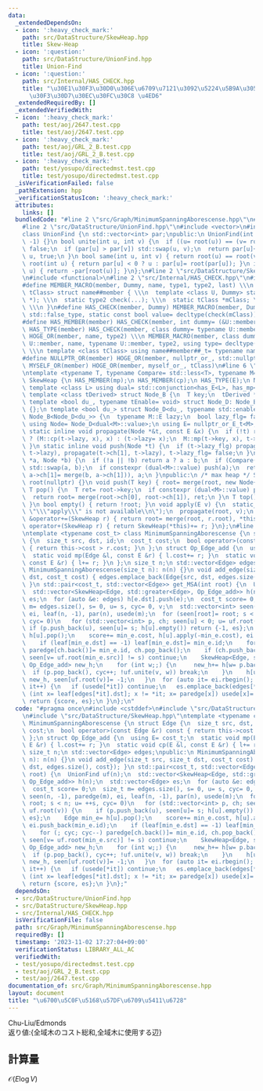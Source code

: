 ```yaml
---
data:
  _extendedDependsOn:
  - icon: ':heavy_check_mark:'
    path: src/DataStructure/SkewHeap.hpp
    title: Skew-Heap
  - icon: ':question:'
    path: src/DataStructure/UnionFind.hpp
    title: Union-Find
  - icon: ':question:'
    path: src/Internal/HAS_CHECK.hpp
    title: "\u30E1\u30F3\u30D0\u306E\u6709\u7121\u3092\u5224\u5B9A\u3059\u308B\u30C6\
      \u30F3\u30D7\u30EC\u30FC\u30C8 \u4ED6"
  _extendedRequiredBy: []
  _extendedVerifiedWith:
  - icon: ':heavy_check_mark:'
    path: test/aoj/2647.test.cpp
    title: test/aoj/2647.test.cpp
  - icon: ':heavy_check_mark:'
    path: test/aoj/GRL_2_B.test.cpp
    title: test/aoj/GRL_2_B.test.cpp
  - icon: ':heavy_check_mark:'
    path: test/yosupo/directedmst.test.cpp
    title: test/yosupo/directedmst.test.cpp
  _isVerificationFailed: false
  _pathExtension: hpp
  _verificationStatusIcon: ':heavy_check_mark:'
  attributes:
    links: []
  bundledCode: "#line 2 \"src/Graph/MinimumSpanningAborescense.hpp\"\n#include <cstddef>\n\
    #line 2 \"src/DataStructure/UnionFind.hpp\"\n#include <vector>\n#include <algorithm>\n\
    class UnionFind {\n std::vector<int> par;\npublic:\n UnionFind(int n): par(n,\
    \ -1) {}\n bool unite(int u, int v) {\n  if ((u= root(u)) == (v= root(v))) return\
    \ false;\n  if (par[u] > par[v]) std::swap(u, v);\n  return par[u]+= par[v], par[v]=\
    \ u, true;\n }\n bool same(int u, int v) { return root(u) == root(v); }\n int\
    \ root(int u) { return par[u] < 0 ? u : par[u]= root(par[u]); }\n int size(int\
    \ u) { return -par[root(u)]; }\n};\n#line 2 \"src/DataStructure/SkewHeap.hpp\"\
    \n#include <functional>\n#line 2 \"src/Internal/HAS_CHECK.hpp\"\n#include <type_traits>\n\
    #define MEMBER_MACRO(member, Dummy, name, type1, type2, last) \\\n template <class\
    \ tClass> struct name##member { \\\n  template <class U, Dummy> static type1 check(U\
    \ *); \\\n  static type2 check(...); \\\n  static tClass *mClass; \\\n  last;\
    \ \\\n }\n#define HAS_CHECK(member, Dummy) MEMBER_MACRO(member, Dummy, has_, std::true_type,\
    \ std::false_type, static const bool value= decltype(check(mClass))::value)\n\
    #define HAS_MEMBER(member) HAS_CHECK(member, int dummy= (&U::member, 0))\n#define\
    \ HAS_TYPE(member) HAS_CHECK(member, class dummy= typename U::member)\n#define\
    \ HOGE_OR(member, name, type2) \\\n MEMBER_MACRO(member, class dummy= typename\
    \ U::member, name, typename U::member, type2, using type= decltype(check(mClass)));\
    \ \\\n template <class tClass> using name##member##_t= typename name##member<tClass>::type\n\
    #define NULLPTR_OR(member) HOGE_OR(member, nullptr_or_, std::nullptr_t)\n#define\
    \ MYSELF_OR(member) HOGE_OR(member, myself_or_, tClass)\n#line 6 \"src/DataStructure/SkewHeap.hpp\"\
    \ntemplate <typename T, typename Compare= std::less<T>, typename M= void> struct\
    \ SkewHeap {\n HAS_MEMBER(mp);\n HAS_MEMBER(cp);\n HAS_TYPE(E);\n NULLPTR_OR(E);\n\
    \ template <class L> using dual= std::conjunction<has_E<L>, has_mp<L>, has_cp<L>>;\n\
    \ template <class tDerived> struct Node_B {\n  T key;\n  tDerived *ch[2];\n };\n\
    \ template <bool du_, typename tEnable= void> struct Node_D: Node_B<Node_D<du_>>\
    \ {};\n template <bool du_> struct Node_D<du_, typename std::enable_if_t<du_>>:\
    \ Node_B<Node_D<du_>> {\n  typename M::E lazy;\n  bool lazy_flg= false;\n };\n\
    \ using Node= Node_D<dual<M>::value>;\n using E= nullptr_or_E_t<M>;\n Node *root;\n\
    \ static inline void propagate(Node *&t, const E &x) {\n  if (!t) return;\n  t->lazy_flg\
    \ ? (M::cp(t->lazy, x), x) : (t->lazy= x);\n  M::mp(t->key, x), t->lazy_flg= true;\n\
    \ }\n static inline void push(Node *t) {\n  if (t->lazy_flg) propagate(t->ch[0],\
    \ t->lazy), propagate(t->ch[1], t->lazy), t->lazy_flg= false;\n }\n Node *merge(Node\
    \ *a, Node *b) {\n  if (!a || !b) return a ? a : b;\n  if (Compare()(a->key, b->key))\
    \ std::swap(a, b);\n  if constexpr (dual<M>::value) push(a);\n  return std::swap(a->ch[0],\
    \ a->ch[1]= merge(b, a->ch[1])), a;\n }\npublic:\n /* max heap */ SkewHeap():\
    \ root(nullptr) {}\n void push(T key) { root= merge(root, new Node{key}); }\n\
    \ T pop() {\n  T ret= root->key;\n  if constexpr (dual<M>::value) push(root);\n\
    \  return root= merge(root->ch[0], root->ch[1]), ret;\n }\n T top() { return root->key;\
    \ }\n bool empty() { return !root; }\n void apply(E v) {\n  static_assert(dual<M>::value,\
    \ \"\\\"apply\\\" is not available\\n\");\n  propagate(root, v);\n }\n SkewHeap\
    \ &operator+=(SkewHeap r) { return root= merge(root, r.root), *this; }\n SkewHeap\
    \ operator+(SkewHeap r) { return SkewHeap(*this)+= r; }\n};\n#line 5 \"src/Graph/MinimumSpanningAborescense.hpp\"\
    \ntemplate <typename cost_t> class MinimumSpanningAborescense {\n struct Edge\
    \ {\n  size_t src, dst, id;\n  cost_t cost;\n  bool operator>(const Edge &r) const\
    \ { return this->cost > r.cost; }\n };\n struct Op_Edge_add {\n  using E= cost_t;\n\
    \  static void mp(Edge &l, const E &r) { l.cost+= r; }\n  static void cp(E &l,\
    \ const E &r) { l+= r; }\n };\n size_t n;\n std::vector<Edge> edges;\npublic:\n\
    \ MinimumSpanningAborescense(size_t n): n(n) {}\n void add_edge(size_t src, size_t\
    \ dst, cost_t cost) { edges.emplace_back(Edge{src, dst, edges.size(), cost});\
    \ }\n std::pair<cost_t, std::vector<Edge>> get_MSA(int root) {\n  UnionFind uf(n);\n\
    \  std::vector<SkewHeap<Edge, std::greater<Edge>, Op_Edge_add>> h(n);\n  std::vector<Edge>\
    \ es;\n  for (auto &e: edges) h[e.dst].push(e);\n  cost_t score= 0;\n  size_t\
    \ m= edges.size(), s= 0, u= s, cyc= 0, v;\n  std::vector<int> seen(n, -1), paredge(m),\
    \ ei, leaf(n, -1), par(n), usede(m);\n  for (seen[root]= root; s < n; u= ++s,\
    \ cyc= 0)\n   for (std::vector<int> p, ch; seen[u] < 0; u= uf.root(v)) {\n   \
    \ if (p.push_back(u), seen[u]= s; h[u].empty()) return {-1, es};\n    Edge min_e=\
    \ h[u].pop();\n    score+= min_e.cost, h[u].apply(-min_e.cost), ei.push_back(min_e.id);\n\
    \    if (leaf[min_e.dst] == -1) leaf[min_e.dst]= min_e.id;\n    for (; cyc; cyc--)\
    \ paredge[ch.back()]= min_e.id, ch.pop_back();\n    if (ch.push_back(min_e.id);\
    \ seen[v= uf.root(min_e.src)] != s) continue;\n    SkewHeap<Edge, std::greater<Edge>,\
    \ Op_Edge_add> new_h;\n    for (int w;;) {\n     new_h+= h[w= p.back()];\n   \
    \  if (p.pop_back(), cyc++; !uf.unite(v, w)) break;\n    }\n    h[uf.root(v)]=\
    \ new_h, seen[uf.root(v)]= -1;\n   }\n  for (auto it= ei.rbegin(); it != ei.rend();\
    \ it++) {\n   if (usede[*it]) continue;\n   es.emplace_back(edges[*it]);\n   for\
    \ (int x= leaf[edges[*it].dst]; x != *it; x= paredge[x]) usede[x]= 1;\n  }\n \
    \ return {score, es};\n }\n};\n"
  code: "#pragma once\n#include <cstddef>\n#include \"src/DataStructure/UnionFind.hpp\"\
    \n#include \"src/DataStructure/SkewHeap.hpp\"\ntemplate <typename cost_t> class\
    \ MinimumSpanningAborescense {\n struct Edge {\n  size_t src, dst, id;\n  cost_t\
    \ cost;\n  bool operator>(const Edge &r) const { return this->cost > r.cost; }\n\
    \ };\n struct Op_Edge_add {\n  using E= cost_t;\n  static void mp(Edge &l, const\
    \ E &r) { l.cost+= r; }\n  static void cp(E &l, const E &r) { l+= r; }\n };\n\
    \ size_t n;\n std::vector<Edge> edges;\npublic:\n MinimumSpanningAborescense(size_t\
    \ n): n(n) {}\n void add_edge(size_t src, size_t dst, cost_t cost) { edges.emplace_back(Edge{src,\
    \ dst, edges.size(), cost}); }\n std::pair<cost_t, std::vector<Edge>> get_MSA(int\
    \ root) {\n  UnionFind uf(n);\n  std::vector<SkewHeap<Edge, std::greater<Edge>,\
    \ Op_Edge_add>> h(n);\n  std::vector<Edge> es;\n  for (auto &e: edges) h[e.dst].push(e);\n\
    \  cost_t score= 0;\n  size_t m= edges.size(), s= 0, u= s, cyc= 0, v;\n  std::vector<int>\
    \ seen(n, -1), paredge(m), ei, leaf(n, -1), par(n), usede(m);\n  for (seen[root]=\
    \ root; s < n; u= ++s, cyc= 0)\n   for (std::vector<int> p, ch; seen[u] < 0; u=\
    \ uf.root(v)) {\n    if (p.push_back(u), seen[u]= s; h[u].empty()) return {-1,\
    \ es};\n    Edge min_e= h[u].pop();\n    score+= min_e.cost, h[u].apply(-min_e.cost),\
    \ ei.push_back(min_e.id);\n    if (leaf[min_e.dst] == -1) leaf[min_e.dst]= min_e.id;\n\
    \    for (; cyc; cyc--) paredge[ch.back()]= min_e.id, ch.pop_back();\n    if (ch.push_back(min_e.id);\
    \ seen[v= uf.root(min_e.src)] != s) continue;\n    SkewHeap<Edge, std::greater<Edge>,\
    \ Op_Edge_add> new_h;\n    for (int w;;) {\n     new_h+= h[w= p.back()];\n   \
    \  if (p.pop_back(), cyc++; !uf.unite(v, w)) break;\n    }\n    h[uf.root(v)]=\
    \ new_h, seen[uf.root(v)]= -1;\n   }\n  for (auto it= ei.rbegin(); it != ei.rend();\
    \ it++) {\n   if (usede[*it]) continue;\n   es.emplace_back(edges[*it]);\n   for\
    \ (int x= leaf[edges[*it].dst]; x != *it; x= paredge[x]) usede[x]= 1;\n  }\n \
    \ return {score, es};\n }\n};"
  dependsOn:
  - src/DataStructure/UnionFind.hpp
  - src/DataStructure/SkewHeap.hpp
  - src/Internal/HAS_CHECK.hpp
  isVerificationFile: false
  path: src/Graph/MinimumSpanningAborescense.hpp
  requiredBy: []
  timestamp: '2023-11-02 17:27:04+09:00'
  verificationStatus: LIBRARY_ALL_AC
  verifiedWith:
  - test/yosupo/directedmst.test.cpp
  - test/aoj/GRL_2_B.test.cpp
  - test/aoj/2647.test.cpp
documentation_of: src/Graph/MinimumSpanningAborescense.hpp
layout: document
title: "\u6700\u5C0F\u5168\u57DF\u6709\u5411\u6728"
---
```

Chu-Liu/Edmonds \
返り値:{全域木のコスト総和,全域木に使用する辺}
## 計算量
$\mathcal{O}(E \log V)$